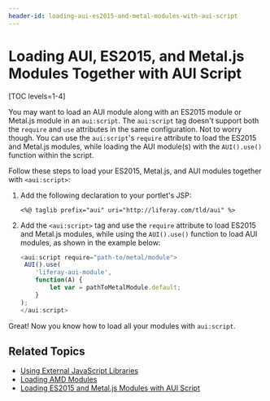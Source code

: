 ```yaml
---
header-id: loading-aui-es2015-and-metal-modules-with-aui-script
---
```


# Loading AUI, ES2015, and Metal.js Modules Together with AUI Script

[TOC levels=1-4]

You may want to load an AUI module along with an ES2015 module or Metal.js 
module in an `aui:script`. The `aui:script` tag doesn't support both the 
`require` and `use` attributes in the same configuration. Not to worry though. 
You can use the `aui:script`'s `require` attribute to load the ES2015 and 
Metal.js modules, while loading the AUI module(s) with the `AUI().use()` 
function within the script. 

Follow these steps to load your ES2015, Metal.js, and AUI modules together with 
`<aui:script>`:

1.  Add the following declaration to your portlet's JSP:

    ```markup
    <%@ taglib prefix="aui" uri="http://liferay.com/tld/aui" %>
    ```

2.  Add the `<aui:script>` tag and use the `require` attribute to load ES2015 
    and Metal.js modules, while using the `AUI().use()` function to load AUI 
    modules, as shown in the example below:

    ```javascript
    <aui:script require="path-to/metal/module">
     AUI().use(
        'liferay-aui-module', 
        function(A) {
            let var = pathToMetalModule.default;
        }
    );
    </aui:script>
    ```

Great! Now you know how to load all your modules with `aui:script`. 

## Related Topics

- [Using External JavaScript Libraries](/docs/7-2/frameworks/-/knowledge_base/f/using-external-javascript-libraries)
- [Loading AMD Modules](/docs/7-2/frameworks/-/knowledge_base/f/loading-amd-modules-in-liferay)
- [Loading ES2015 and Metal.js Modules with AUI Script](/docs/7-2/frameworks/-/knowledge_base/f/loading-es2015-and-metal-modules-with-aui-script)
